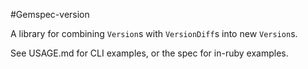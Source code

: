 #Gemspec-version

A library for combining `Version`s with `VersionDiff`s into new `Version`s.

See USAGE.md for CLI examples, or the spec for in-ruby examples.
